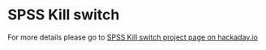 SPSS Kill switch
================

For more details please go to [SPSS Kill switch project page on hackaday.io](https://hackaday.io/project/12378-spss-kill-switch)
